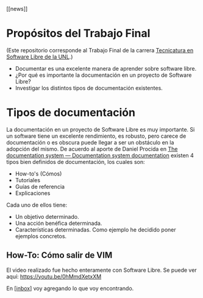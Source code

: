 <!-- <img src="attachments/foam-icon.png" width=100 align="left">

# Foam

**👋 Welcome to your new Foam Knowledge Base!**

## Getting started

This documentation assumes that you have a GitHub account and have [Visual Studio Code](https://code.visualstudio.com/) installed on your Linux/MacOS/Windows machine.

1. If you haven't yet, browse over to the main [Foam documentation](https://foambubble.github.io/foam) to get an idea of what Foam is and how to use it.
2. Press "Use this template" button at [foam-template](https://github.com/foambubble/foam-template/generate) (that's this repository!) to fork it to your own GitHub account. If you want to keep your thoughts to yourself, remember to set the repository private.
3. [Clone the repository to your local machine](https://help.github.com/en/github/creating-cloning-and-archiving-repositories/cloning-a-repository) and open it in VS Code.

    *Open the repository as a folder using the `File > Open...` menu item.*

4. When prompted to install recommended extensions, click **Install all** (or **Show Recommendations** if you want to review and install them one by one)

After setting up the repository, head to [[getting-started]] to get familiar with your new knowledge base!

To learn more about how to use **Foam**, read the [Recipes](https://foambubble.github.io/foam/recipes/recipes) bubbles of the Foam documentation workspace.

And remember that you can always join our  [Foam community on Discord](https://foambubble.github.io/join-discord/g)!

## Using Foam

We've created a few Bubbles (markdown documents) to get you started.

- [[inbox]] - a place to write down quick notes to be categorized later
- [[getting-started]] - learn how to use your Foam workspace
- [[todo]] - a place to keep track of things to do

In the `docs` directory you can find everything you need to learn the basics of Foam. -->


[//begin]: # "Referencias  a Enlaces autogenerados para compatibilidad con markdown"
[inbox]: inbox.md "Inbox"
[todo]: todo.md "Para Hacer"
[//end]: # "Referencias  a Enlaces autogenerados"


[[news]]

# Propósitos del Trabajo Final

(Este repositorio corresponde al Trabajo Final de la carrera [Tecnicatura en Software Libre de la  UNL](http://www.unlvirtual.edu.ar/?portfolio=tecnicatura-en-software-libre).)

- Documentar es una excelente manera de aprender sobre software libre.
- ¿Por qué es importante la documentación en un proyecto de Software Libre?
- Investigar los distintos tipos de documentación existentes.


# Tipos de documentación
La documentación en un proyecto de Software Libre es muy importante. Si un software tiene un excelente rendimiento, es robusto, pero carece de documentación o es obscura puede llegar a ser un obstáculo en la adopción del mismo.
De acuerdo al aporte de Daniel Procida en [The documentation system — Documentation system documentation](https://documentation.divio.com/) existen 4 tipos bien definidos de documentación, los cuales son:
- How-to's (Cómos)
- Tutoriales
- Guías de referencia
- Explicaciones

Cada uno de ellos tiene:
- Un objetivo determinado.
- Una acción benéfica determinada.
- Características determinadas.
Como ejemplo he decidido poner ejemplos concretos.
## How-To: Cómo salir de VIM
El video realizado fue hecho enteramente con Software Libre.
Se puede ver aquí: https://youtu.be/0hMmdXetxXM 

En [[inbox]] voy agregando lo que voy encontrando.

